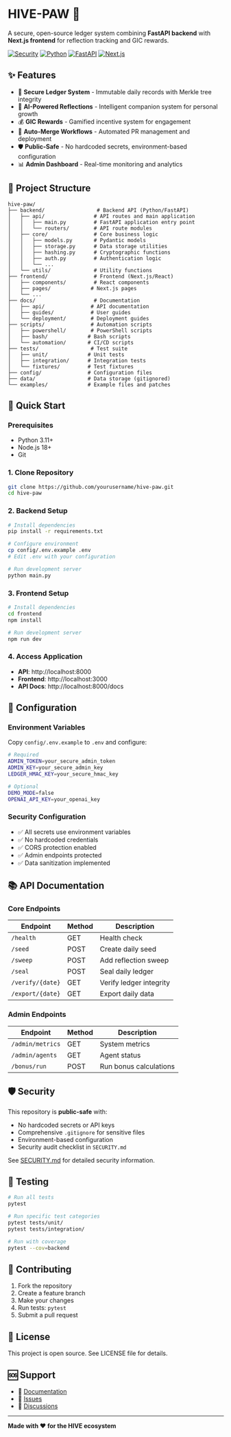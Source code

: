 # HIVE-PAW 🚀

A secure, open-source ledger system combining **FastAPI backend** with **Next.js frontend** for reflection tracking and GIC rewards.

[![Security](https://img.shields.io/badge/Security-Public%20Safe-green.svg)](SECURITY.md)
[![Python](https://img.shields.io/badge/Python-3.11+-blue.svg)](https://python.org)
[![FastAPI](https://img.shields.io/badge/FastAPI-Latest-green.svg)](https://fastapi.tiangolo.com)
[![Next.js](https://img.shields.io/badge/Next.js-14+-black.svg)](https://nextjs.org)

## ✨ Features

- 🔐 **Secure Ledger System** - Immutable daily records with Merkle tree integrity
- 🤖 **AI-Powered Reflections** - Intelligent companion system for personal growth
- 💰 **GIC Rewards** - Gamified incentive system for engagement
- 🔄 **Auto-Merge Workflows** - Automated PR management and deployment
- 🛡️ **Public-Safe** - No hardcoded secrets, environment-based configuration
- 📊 **Admin Dashboard** - Real-time monitoring and analytics

## 📂 Project Structure

```
hive-paw/
├── backend/                 # Backend API (Python/FastAPI)
│   ├── api/                # API routes and main application
│   │   ├── main.py         # FastAPI application entry point
│   │   └── routers/        # API route modules
│   ├── core/               # Core business logic
│   │   ├── models.py       # Pydantic models
│   │   ├── storage.py      # Data storage utilities
│   │   ├── hashing.py      # Cryptographic functions
│   │   ├── auth.py         # Authentication logic
│   │   └── ...
│   └── utils/              # Utility functions
├── frontend/               # Frontend (Next.js/React)
│   ├── components/         # React components
│   ├── pages/             # Next.js pages
│   └── ...
├── docs/                   # Documentation
│   ├── api/               # API documentation
│   ├── guides/            # User guides
│   └── deployment/        # Deployment guides
├── scripts/               # Automation scripts
│   ├── powershell/        # PowerShell scripts
│   ├── bash/             # Bash scripts
│   └── automation/       # CI/CD scripts
├── tests/                 # Test suite
│   ├── unit/             # Unit tests
│   ├── integration/      # Integration tests
│   └── fixtures/         # Test fixtures
├── config/               # Configuration files
├── data/                 # Data storage (gitignored)
└── examples/             # Example files and patches
```

## 🚀 Quick Start

### Prerequisites

- Python 3.11+
- Node.js 18+
- Git

### 1. Clone Repository

```bash
git clone https://github.com/yourusername/hive-paw.git
cd hive-paw
```

### 2. Backend Setup

```bash
# Install dependencies
pip install -r requirements.txt

# Configure environment
cp config/.env.example .env
# Edit .env with your configuration

# Run development server
python main.py
```

### 3. Frontend Setup

```bash
# Install dependencies
cd frontend
npm install

# Run development server
npm run dev
```

### 4. Access Application

- **API**: http://localhost:8000
- **Frontend**: http://localhost:3000
- **API Docs**: http://localhost:8000/docs

## 🔧 Configuration

### Environment Variables

Copy `config/.env.example` to `.env` and configure:

```bash
# Required
ADMIN_TOKEN=your_secure_admin_token
ADMIN_KEY=your_secure_admin_key
LEDGER_HMAC_KEY=your_secure_hmac_key

# Optional
DEMO_MODE=false
OPENAI_API_KEY=your_openai_key
```

### Security Configuration

- ✅ All secrets use environment variables
- ✅ No hardcoded credentials
- ✅ CORS protection enabled
- ✅ Admin endpoints protected
- ✅ Data sanitization implemented

## 📚 API Documentation

### Core Endpoints

| Endpoint | Method | Description |
|----------|--------|-------------|
| `/health` | GET | Health check |
| `/seed` | POST | Create daily seed |
| `/sweep` | POST | Add reflection sweep |
| `/seal` | POST | Seal daily ledger |
| `/verify/{date}` | GET | Verify ledger integrity |
| `/export/{date}` | GET | Export daily data |

### Admin Endpoints

| Endpoint | Method | Description |
|----------|--------|-------------|
| `/admin/metrics` | GET | System metrics |
| `/admin/agents` | GET | Agent status |
| `/bonus/run` | POST | Run bonus calculations |

## 🛡️ Security

This repository is **public-safe** with:
- No hardcoded secrets or API keys
- Comprehensive `.gitignore` for sensitive files
- Environment-based configuration
- Security audit checklist in `SECURITY.md`

See [SECURITY.md](SECURITY.md) for detailed security information.

## 🧪 Testing

```bash
# Run all tests
pytest

# Run specific test categories
pytest tests/unit/
pytest tests/integration/

# Run with coverage
pytest --cov=backend
```

## 🤝 Contributing

1. Fork the repository
2. Create a feature branch
3. Make your changes
4. Run tests: `pytest`
5. Submit a pull request

## 📄 License

This project is open source. See LICENSE file for details.

## 🆘 Support

- 📖 [Documentation](docs/)
- 🐛 [Issues](https://github.com/yourusername/hive-paw/issues)
- 💬 [Discussions](https://github.com/yourusername/hive-paw/discussions)

---

**Made with ❤️ for the HIVE ecosystem**